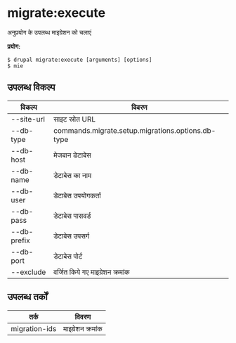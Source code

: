 # migrate:execute
अनुप्रयोग के उपलब्ध माइग्रेशन को चलाएं

**प्रयोग:**
```
$ drupal migrate:execute [arguments] [options] 
$ mie  
```

## उपलब्ध विकल्प
विकल्प | विवरण
-------|-------------
--site-url | साइट स्रोत URL
--db-type | commands.migrate.setup.migrations.options.db-type
--db-host | मेजबान डेटाबेस
--db-name | डेटाबेस का नाम
--db-user | डेटाबेस उपयोगकर्ता
--db-pass | डेटाबेस पासवर्ड
--db-prefix | डेटाबेस उपसर्ग
--db-port | डेटाबेस पोर्ट
--exclude | वर्जित किये गए माइग्रेशन क्रमांक

## उपलब्ध तर्कों
तर्क | विवरण
---------|-------------
migration-ids | माइग्रेशन क्रमांक
